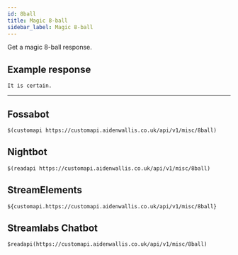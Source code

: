 ```yaml
---
id: 8ball
title: Magic 8-ball
sidebar_label: Magic 8-ball
---
```


Get a magic 8-ball response.

## Example response
```It is certain.```

---

## Fossabot
```$(customapi https://customapi.aidenwallis.co.uk/api/v1/misc/8ball)```

## Nightbot
```$(readapi https://customapi.aidenwallis.co.uk/api/v1/misc/8ball)```

## StreamElements
```${customapi.https://customapi.aidenwallis.co.uk/api/v1/misc/8ball}```

## Streamlabs Chatbot
```$readapi(https://customapi.aidenwallis.co.uk/api/v1/misc/8ball)```
